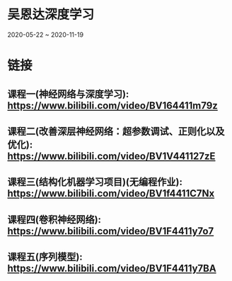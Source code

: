 # 吴恩达深度学习
2020-05-22 ~ 2020-11-19
# 链接
## 课程一(神经网络与深度学习): https://www.bilibili.com/video/BV164411m79z
## 课程二(改善深层神经网络：超参数调试、正则化以及优化): https://www.bilibili.com/video/BV1V441127zE
## 课程三(结构化机器学习项目)(无编程作业): https://www.bilibili.com/video/BV1f4411C7Nx
## 课程四(卷积神经网络): https://www.bilibili.com/video/BV1F4411y7o7
## 课程五(序列模型): https://www.bilibili.com/video/BV1F4411y7BA
